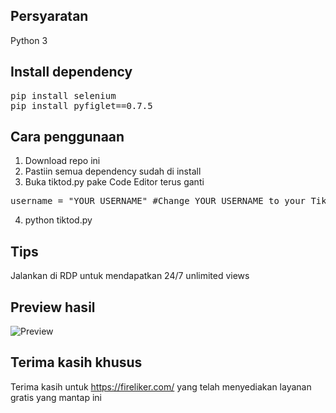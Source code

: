 ## Persyaratan
Python 3

## Install dependency
<pre>pip install selenium
pip install pyfiglet==0.7.5</pre>

## Cara penggunaan
1. Download repo ini
2. Pastiin semua dependency sudah di install
3. Buka tiktod.py pake Code Editor terus ganti
<pre>username = "YOUR_USERNAME" #Change YOUR_USERNAME to your Tik Tok username</pre>
4. python tiktod.py

## Tips
Jalankan di RDP untuk mendapatkan 24/7 unlimited views

## Preview hasil
![Preview](https://i.imgur.com/CkkA1gA.png)

## Terima kasih khusus
Terima kasih untuk https://fireliker.com/ yang telah menyediakan layanan gratis yang mantap ini
